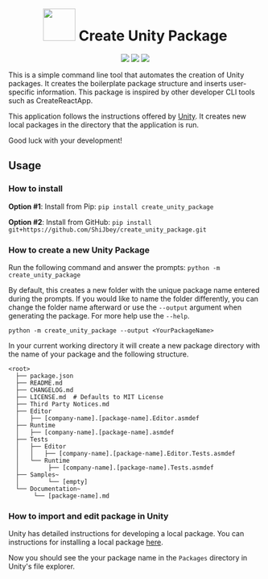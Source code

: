<h1 align="center">
  <img
    width="64"
    height="64"
    src="https://user-images.githubusercontent.com/11076525/190913978-f17fed38-e1d1-4a3c-9547-9d685b9e4a13.png"
  >
  Create Unity Package
</h1>

<p align="center">
  <img src="https://img.shields.io/pypi/dm/create-unity-package">
  <img src="https://img.shields.io/pypi/l/create-unity-package">
  <img src="https://img.shields.io/pypi/v/create-unity-package">
</p>

This is a simple command line tool that automates the creation of
Unity packages. It creates the boilerplate package structure and
inserts user-specific information. This package is inspired by
other developer CLI tools such as CreateReactApp.

This application follows the instructions offered by
[Unity](https://docs.unity3d.com/Manual/CustomPackages.html). It
creates new local packages in the directory that the application
is run.

Good luck with your development!

## Usage

### How to install

**Option #1**: Install from Pip: `pip install create_unity_package`

**Option #2**: Install from GitHub: `pip install git+https://github.com/ShiJbey/create_unity_package.git`

### How to create a new Unity Package

Run the following command and answer the prompts: `python -m create_unity_package`

By default, this creates a new folder with the unique package
name entered during the prompts. If you would like to name the
folder differently, you can change the folder name afterward or
use the `--output` argument when generating the package. For more
help use the `--help`.

```
python -m create_unity_package --output <YourPackageName>
```

In your current working directory it will create a new package
directory with the name of your package and the following structure.

```
<root>
  ├── package.json
  ├── README.md
  ├── CHANGELOG.md
  ├── LICENSE.md  # Defaults to MIT License
  ├── Third Party Notices.md
  ├── Editor
  │   ├── [company-name].[package-name].Editor.asmdef
  ├── Runtime
  │   ├── [company-name].[package-name].asmdef
  ├── Tests
  │   ├── Editor
  │   │   ├── [company-name].[package-name].Editor.Tests.asmdef
  │   └── Runtime
  │        ├── [company-name].[package-name].Tests.asmdef
  ├── Samples~
  │        └── [empty]
  └── Documentation~
       └── [package-name].md
```

### How to import and edit package in Unity

Unity has detailed instructions for developing a local package.
You can instructions for installing a local package
[here](https://docs.unity3d.com/Manual/upm-ui-local.html).

Now you should see the your package name in the `Packages` directory
in Unity's file explorer.
